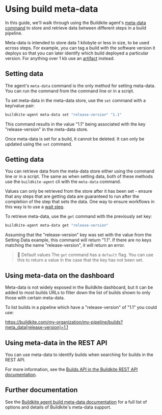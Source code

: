 # Using build meta-data

In this guide, we'll walk through using the Buildkite agent's [meta-data command](/docs/agent/v3/cli-meta-data) to store and retrieve data between different steps in a build pipeline.

Meta-data is intended to store data 1 kilobyte or less in size, to be used across steps. For example, you can tag a build with the software version it deploys so that you can later identify which build deployed a particular version. For anything over 1 kb use an [artifact](/docs/pipelines/artifacts) instead.

## Setting data

The agent's `meta-data` command is the only method for setting meta-data. You can run the command from the command line or in a script.

To set meta-data in the meta-data store, use the `set` command with a key/value pair:

```bash
buildkite-agent meta-data set "release-version" "1.1"
```

This command results in the value "1.1" being associated with the key "release-version" in the meta-data store.

Once meta-data is set for a build, it cannot be deleted. It can only be updated using the `set` command.

## Getting data

You can retrieve data from the meta-data store either using the command line or in a script. The same as when setting data, both of these methods use the `buildkite-agent` cli with the `meta-data` command.

Values can only be retrieved from the store after it has been set - ensure that any steps that are getting data are guaranteed to run after the completion of the step that sets the data. One way to ensure workflows in this way is to use a [wait step](/docs/pipelines/wait-step).

To retrieve meta-data, use the `get` command with the previously set key:

```bash
buildkite-agent meta-data get "release-version"
```

Assuming that the "release-version" key was set with the value from the Setting Data example, this command will return "1.1". If there are no keys matching the name "release-version", it will return an error.

> 📘 Default values
> The `get` command has a `default` flag. You can use this to return a value in the case that the key has not been set.

## Using meta-data on the dashboard

Meta-data is not widely exposed in the Buildkite dashboard, but it can be added to most builds URLs to filter down the list of builds shown to only those with certain meta-data.

To list builds in a pipeline which have a "release-version" of "1.1" you could use:

https://buildkite.com/my-organization/my-pipeline/builds?meta_data[release-version]=1.1

## Using meta-data in the REST API

You can use meta-data to identify builds when searching for builds in the REST API.

<!-- vale off -->

For more information, see the [Builds API in the Buildkite REST API documentation](/docs/apis/rest-api/builds).

<!-- vale on -->

## Further documentation

See the [Buildkite agent build meta-data documentation](/docs/agent/v3/cli-meta-data) for a full list of options and details of Buildkite's meta-data support.
